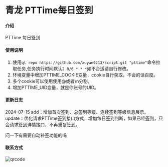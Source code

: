 # 青龙 PTTime每日签到

#### 介绍
PTTime 每日签到

#### 使用说明
1. 使用`ql repo https://github.com/xuyan0213/script.git "pttime"`命令拉取任务,任务执行时间默认`2 0/6 * * *`如不合适请自行修改。
2. 环境变量中增加PTTIME_COOKIE变量，cookie自行获取，不会的话百度。
3. 多个cookie可以使用使用@或者\n分割。
4. 增加PTTIME_UID变量，就是你账号的UID。

#### 更新日志
2024-07-15
add：增加首次签到、总签到等级、连续签到等级信息展示。
update：优化请求PTTime签到接口方式，增加每日签到判断，如果已经签到，只会请求签到详情接口，不再重复签到。

问一下有需要自动补签功能的吗


#### 联系方式

![qrcode](https://github.com/user-attachments/assets/a1a9d618-290e-4608-9a93-c26034f1eab4)

